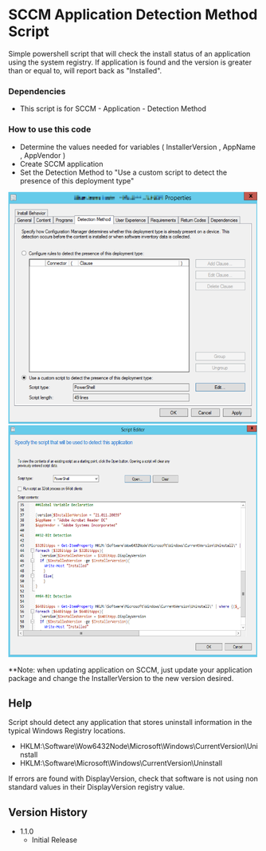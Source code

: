 # SCCM Application Detection Method Script

Simple powershell script that will check the install status of an application using the system registry. 
If application is found and the version is greater than or equal to, will report back as "Installed".

### Dependencies

* This script is for SCCM - Application - Detection Method

### How to use this code

* Determine the values needed for variables ( InstallerVersion , AppName , AppVendor )
* Create SCCM application 
* Set the Detection Method to "Use a custom script to detect the presence of this deployment type"

<img src="https://github.com/C-Payton/SCCM-Scripts/blob/main/DetectionMethod/Detect_App1.png" width="500" height="465"/>&nbsp;
<img src="https://github.com/C-Payton/SCCM-Scripts/blob/main/DetectionMethod/Detect_App2.png" width="500" height="465"/>&nbsp;

**Note: when updating application on SCCM, just update your application package and change the InstallerVersion to the new version desired. 

## Help

Script should detect any application that stores uninstall information in the typical Windows Registry locations. 
 * HKLM:\Software\Wow6432Node\Microsoft\Windows\CurrentVersion\Uninstall
 * HKLM:\Software\Microsoft\Windows\CurrentVersion\Uninstall

If errors are found with DisplayVersion, check that software is not using non standard values in their DisplayVersion registry value. 

## Version History

* 1.1.0
    * Initial Release
